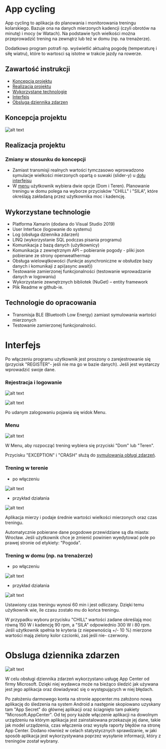 # App cycling

App cycling to aplikacja do planowania i monitorowania treningu kolarskiego. Bazuje ona na danych mierzonych kadencji (czyli obrotów na minutę) i mocy (w Watach). Na podstawie tych wielkości można przeprowadzić trening na zewnątrz lub też w domu (np. na trenażerze).

Dodatkowo program potrafi np. wyświetlić aktualną pogodę (temperaturę i siłę wiatru), które to wartosci są istotne w trakcie jazdy na rowerze.

## Zawartość instrukcji
* [Koncepcja projektu](#koncepcja-projektu)
* [Realizacja projektu](#realizacja-projektu)
* [Wykorzystane technologie](#wykorzystane-technologie)
* [Interfejs](#interfejs)
* [Obsluga dziennika zdarzen](#obsluga-dziennika-zdarzen)

## Koncepcja projektu

![alt text](https://github.com/tadekj87/App_cycling/blob/master/App2/App2/zalozenia.png)

## Realizacja projektu

### Zmiany w stosunku do koncepcji

* Zamiast transmisji realnych wartości tymczasowo wprowadzono symulacje wielkości mierzonych opartą o suwaki (slider-y) u [dołu interfejsu](#trening-w-terenie)
* W [menu](#menu) użytkownik wybiera dwie opcje (Dom i Teren). Planowanie treningu w domu polega na wyborze przycisków "CHILL" i "SILA", które określają zakładaną przez użytkownika moc i kadencję.

## Wykorzystane technologie

* Platforma Xamarin (dodana do Visual Studio 2019)
* User Interface (logowanie do systemu)
* Log (obsługa dziennika zdarzeń)
* LINQ (wykorzystanie SQL podczas pisania programu)
* Komunikacja z bazą danych (użytkownicy)
* Komunikacja z zewnętrznym API – pobieranie pogody - pliki json pobierane ze strony openweathermap
* Obsługa wielowątkowości (funkcje asynchroniczne w obsłudze bazy danych i komunikaji z api(async await))
* Testowanie zamierzonej funkcjonalności (testowanie wprowadzanie danych w logowaniu)
* Wykorzystanie zewnętrznych bibliotek (NuGet) – entity framework
* Plik Readme w github-ie.

## Technologie do opracowania

* Transmisja BLE (Bluetooth Low Energy) zamiast symulowania wartości mierzonych
* Testowanie zamierzonej funkcjonalności.

# Interfejs

Po włączeniu programu użytkownik jest proszony o zarejestrowanie się (przycisk "REGISTER"- jeśli nie ma go w bazie danych). Jeśli jest wystarczy wprowadzić swoje dane. 

### Rejestracja i logowanie

![alt text](https://github.com/tadekj87/App_cycling/blob/master/App2/App2/poczatek_logowanie.png)

![alt text](https://github.com/tadekj87/App_cycling/blob/master/App2/App2/logowanie.png)

Po udanym zalogowaniu pojawia się widok Menu.

### Menu

![alt text](https://github.com/tadekj87/App_cycling/blob/master/App2/App2/menu.png)

W Menu, aby rozpocząć trening wybiera się przyciski "Dom" lub "Teren".

Przycisku "EXCEPTION" i "CRASH" służą do [symulowania obługi zdarzeń](#obsluga-dziennika-zdarzen). 

### Trening w terenie 

* po włączeniu

![alt text](https://github.com/tadekj87/App_cycling/blob/master/App2/App2/teren_onStart.png)

* przykład działania

![alt text](https://github.com/tadekj87/App_cycling/blob/master/App2/App2/teren_onRun.png)

Aplikacja mierzy i podaje średnie wartości wielkości mierzonych oraz czas treningu.

Automatycznie pobierane dane pogodowe przewidziane są dla miasta: Wrocław. Jeśli użytkownik chce je zmienić powinien wyedytować pole po prawej stronie od etykiety: "Pogoda".

### Trening w domu (np. na trenażerze) 

* po włączeniu

![alt text](https://github.com/tadekj87/App_cycling/blob/master/App2/App2/dom_onStart.png)

* przykład działania

![alt text](https://github.com/tadekj87/App_cycling/blob/master/App2/App2/dom_onRun.png)

Ustawiony czas treningu wynosi 60 min i jest odliczany. Dzięki temu użytkownik wie, ile czasu zostało mu do końca treningu.

W przypadku wyboru przycisku "CHILL" wartości zadane określają moc równą 150 W i kadencję 90 rpm, a "SILA" odpowiednio 300 W i 80 rpm.
Jeśli użytkownik spełnia te kryteria (z niepewnością +/- 10 %) mierzone wartości mają zielony kolor czcionki, zaś jeśli nie- czerwony.

# Obsluga dziennika zdarzen

![alt text](https://github.com/tadekj87/App_cycling/blob/master/App2/App2/log1.png)

W celu obsługi dziennika zdarzeń wykorzystano usługę App Center od firmy Microsoft. Dzięki niej wydawca może na bieżąco śledzić jak używana jest jego aplikacja oraz dowiadywać się o występujących w niej błędach.

Po założeniu darmowego konta na stronie appcenter.ms założono nową aplikację do śledzenia na system Android a następnie skopiowano 
uzyskany tam "App Secret" do głównej aplikacji oraz ściagnięto tam pakiety "Microsoft.AppCenter". Od tej pory każde włączenie aplikacji 
na dowolnym urządzeniu na którym aplikacja jest zainstalowana przekazuje jej dane, takie jak model urządzenia, czas włączenia oraz 
wysyła raporty błędów na stronę App Center. Dodano również w celach statystycznych sprawdzanie, w jaki sposób aplikacja jest wykorzystywana poprzez wysyłanie informacji, który z treningów został wybrany.
